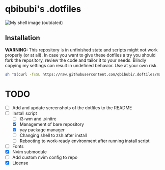 # qbibubi's .dotfiles

![My shell image (outdated)](https://i.imgur.com/Z1h5uAl.png)

## Installation

**WARNING:** This repository is in unfinished state and scripts might not work properly (or at all). In case you want to give these dotfiles a try you should fork the repository, review the code and tailor it to your needs. Blindly copying my settings can result in undefined behavior. Use at your own risk.

```bash
sh "$(curl -fsSL https://raw.githubusercontent.com/qbibubi/.doftiles/main/install)"
```

# TODO

- [ ] Add and update screenshots of the dotfiles to the README
- [ ] Install script 
    - [ ] i3-wm and .xinitrc
    - [x] Management of bare repository
    - [x] yay package manager
    - [ ] Changing shell to zsh after install
    - [ ] Rebooting to work-ready environment after running install script
- [ ] Fonts
- [x] Nvim submodule
- [ ] Add custom nvim config to repo
- [x] License
